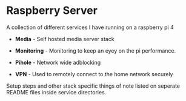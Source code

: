 # Raspberry Server

A collection of different services I have running on a raspberry pi 4

- **Media** - Self hosted media server stack

- **Monitoring** - Monitoring to keep an eyey on the pi performance.

- **Pihole** - Network wide adblocking 

- **VPN** - Used to remotely connect to the home network securely

Setup steps and other stack specific things of note listed on seperate README files inside service directories.
